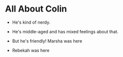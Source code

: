 # All About Colin

- He's kind of nerdy.
- He's middle-aged and has mixed feelings about that.
- But he's friendly!
Marsha was here

- Rebekah was here
